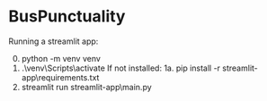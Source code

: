 # BusPunctuality

Running a streamlit app:

0. python -m venv venv
1. .\venv\Scripts\activate
   If not installed:
   1a. pip install -r streamlit-app\requirements.txt
2. streamlit run streamlit-app\main.py
